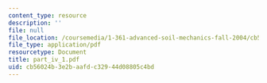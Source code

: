 ```yaml
---
content_type: resource
description: ''
file: null
file_location: /coursemedia/1-361-advanced-soil-mechanics-fall-2004/cb56024b3e2baafdc32944d08805c4bd_part_iv_1.pdf
file_type: application/pdf
resourcetype: Document
title: part_iv_1.pdf
uid: cb56024b-3e2b-aafd-c329-44d08805c4bd
---
```

